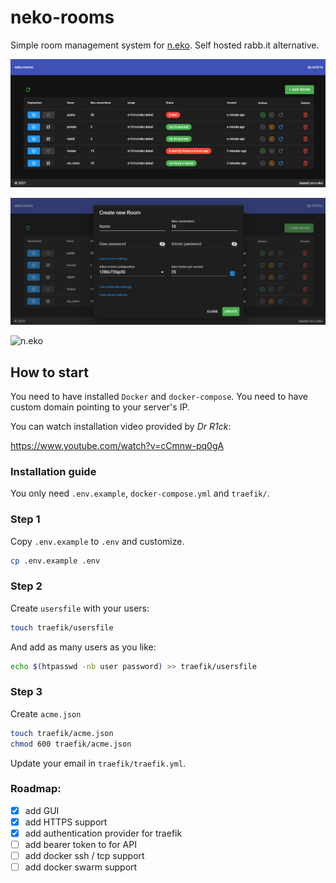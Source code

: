 # neko-rooms

Simple room management system for [n.eko](https://github.com/m1k1o/neko). Self hosted rabb.it alternative.

![rooms](docs/rooms.png)

![new room](docs/new_room.png)

![n.eko](docs/neko.gif)

## How to start

You need to have installed `Docker` and `docker-compose`. You need to have custom domain pointing to your server's IP.

You can watch installation video provided by *Dr R1ck*:

https://www.youtube.com/watch?v=cCmnw-pq0gA

### Installation guide

You only need `.env.example`, `docker-compose.yml` and `traefik/`.

### Step 1

Copy `.env.example` to `.env` and customize.

```bash
cp .env.example .env
```

### Step 2

Create `usersfile` with your users:

```bash
touch traefik/usersfile
```

And add as many users as you like:

```bash
echo $(htpasswd -nb user password) >> traefik/usersfile
```

### Step 3

Create `acme.json`

```bash
touch traefik/acme.json
chmod 600 traefik/acme.json
```

Update your email in `traefik/traefik.yml`.

### Roadmap:
 - [x] add GUI
 - [x] add HTTPS support
 - [x] add authentication provider for traefik
 - [ ] add bearer token to for API
 - [ ] add docker ssh / tcp support
 - [ ] add docker swarm support
